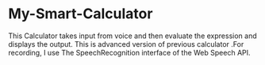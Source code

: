 # My-Smart-Calculator
This Calculator takes input from voice and then evaluate the expression and displays the output. This is advanced version of previous calculator .For recording, I use The SpeechRecognition interface of the Web Speech API.

